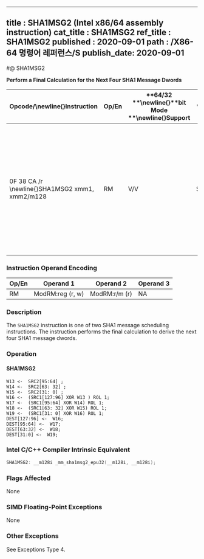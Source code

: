 ----------------------------
title : SHA1MSG2 (Intel x86/64 assembly instruction)
cat_title : SHA1MSG2
ref_title : SHA1MSG2
published : 2020-09-01
path : /X86-64 명령어 레퍼런스/S
publish_date: 2020-09-01
----------------------------
#@ SHA1MSG2

**Perform a Final Calculation for the Next Four SHA1 Message Dwords**

|**Opcode/**\newline{}**Instruction**|**Op/En**|**64/32 **\newline{}**bit Mode **\newline{}**Support**|**CPUID **\newline{}**Feature **\newline{}**Flag**|**Description**|
|------------------------------------|---------|------------------------------------------------------|--------------------------------------------------|---------------|
|0F 38 CA /r \newline{}SHA1MSG2 xmm1, xmm2/m128|RM|V/V|SHA|Performs the final calculation for the next four SHA1 message dwords using intermediate results from xmm1 and the previous message dwords from xmm2/m128, storing the result in xmm1.|
### Instruction Operand Encoding


|Op/En|Operand 1|Operand 2|Operand 3|
|-----|---------|---------|---------|
|RM|ModRM:reg (r, w)|ModRM:r/m (r)|NA|
### Description


The `SHA1MSG2` instruction is one of two SHA1 message scheduling instructions. The instruction performs the final calculation to derive the next four SHA1 message dwords.


### Operation
#### SHA1MSG2 
```info-verb
W13 <-  SRC2[95:64] ; 
W14 <-  SRC2[63: 32] ; 
W15 <-  SRC2[31: 0] ; 
W16 <-  (SRC1[127:96] XOR W13 ) ROL 1; 
W17 <-  (SRC1[95:64] XOR W14) ROL 1; 
W18 <-  (SRC1[63: 32] XOR W15) ROL 1; 
W19 <-  (SRC1[31: 0] XOR W16) ROL 1; 
DEST[127:96] <-  W16; 
DEST[95:64] <-  W17; 
DEST[63:32] <-  W18; 
DEST[31:0] <-  W19; 
```

### Intel C/C++ Compiler Intrinsic Equivalent

```cpp
SHA1MSG2: __m128i _mm_sha1msg2_epu32(__m128i, __m128i);
```
### Flags Affected


None

### SIMD Floating-Point Exceptions


None

### Other Exceptions


See Exceptions Type 4.

